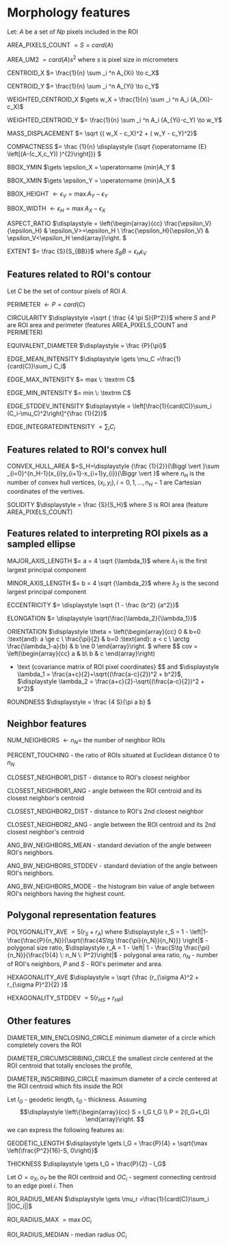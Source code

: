 # Morphology features

Let:
$A$ be a set of $Np$ pixels included in the ROI

AREA_PIXELS_COUNT $= S = card(A)$

AREA_UM2 $= card(A) s^2$ where $s$ is pixel size in micrometers 

CENTROID_X $= \frac{1}{n} \sum _i ^n  A_{Xi} \to c_X$

CENTROID_Y $=  \frac{1}{n} \sum _i ^n  A_{Yi} \to c_Y$

WEIGHTED_CENTROID_X $\gets w_X = \frac{1}{n} \sum _i ^n  A_i (A_{Xi}-c_X)$

WEIGHTED_CENTROID_Y $= \frac{1}{n} \sum _i ^n  A_i (A_{Yi}-c_Y) \to w_Y$

MASS_DISPLACEMENT $= \sqrt {( w_X - c_X)^2 + ( w_Y - c_Y)^2}$

COMPACTNESS $= \frac {1}{n} \displaystyle {\sqrt {\operatorname {E} \left[(A-(c_X,c_Y)) )^{2}\right]}} $

BBOX_YMIN $\gets \epsilon_X = \operatorname {min}A_Y $

BBOX_XMIN $\gets \epsilon_Y = \operatorname {min}A_X $

BBOX_HEIGHT $\gets \epsilon_V = \operatorname {max}A_Y - \epsilon_Y$

BBOX_WIDTH $\gets \epsilon_H = \operatorname {max}A_X - \epsilon_X$

ASPECT_RATIO $\displaystyle =
\left\{\begin{array}{cc} 
\frac{\epsilon_V}{\epsilon_H} & \epsilon_V>=\epsilon_H \\
\frac{\epsilon_H}{\epsilon_V} & \epsilon_V<\epsilon_H 
\end{array}\right.
$ 

EXTENT $= \frac {S}{S_{BB}}$ where $S_BB=\epsilon_H\epsilon_V$

## Features related to ROI's contour

Let $C$ be the set of contour pixels of ROI $A$. 

PERIMETER $\displaystyle \gets P = card(C)$ 

CIRCULARITY $\displaystyle =\sqrt { \frac {4 \pi S}{P^2}}$ where $S$ and $P$ are ROI area and perimeter (features AREA_PIXELS_COUNT and PERIMETER)

EQUIVALENT_DIAMETER $\displaystyle = \frac {P}{\pi}$

EDGE_MEAN_INTENSITY $\displaystyle \gets \mu_C =\frac{1}{card(C)}\sum_i C_i$

EDGE_MAX_INTENSITY $= max \: \textrm C$

EDGE_MIN_INTENSITY $= min \: \textrm C$

EDGE_STDDEV_INTENSITY $\displaystyle = \left[\frac{1}{card(C)}\sum_i (C_i-\mu_C)^2\right]^{\frac {1}{2}}$

EDGE_INTEGRATEDINTENSITY $\displaystyle = \sum _i {C_i}$ 


## Features related to ROI's convex hull
CONVEX_HULL_AREA $=S_H=\displaystyle {\frac {1}{2}}{\Biggl \vert }\sum _{i=0}^{n_H-1}(x_{i}y_{i+1}-x_{i+1}y_{i}){\Biggr \vert }$ where $n_H$ is the number of convex hull vertices, $\displaystyle {(x_i,y_i)}, i=0, 1, ..., n_H-1$ are Cartesian coordinates of the vertives.

SOLIDITY $\displaystyle = \frac {S}{S_H}$ where $S$ is ROI area (feature AREA_PIXELS_COUNT)

## Features related to interpreting ROI pixels as a sampled ellipse

MAJOR_AXIS_LENGTH $= a = 4 \sqrt {\lambda_1}$ where $\lambda_1$ is the first largest principal component 

MINOR_AXIS_LENGTH $= b = 4 \sqrt {\lambda_2}$ where $\lambda_2$ is the second largest principal component 

ECCENTRICITY $= \displaystyle \sqrt {1 - \frac {b^2} {a^2}}$

ELONGATION $= \displaystyle \sqrt{\frac{\lambda_2}{\lambda_1}}$

ORIENTATION 
$\displaystyle \theta =
\left\{\begin{array}{cc} 
0 & b=0 \:\text{and}\: a \ge c \\
\frac{\pi}{2} & b=0 \:\text{and}\: a < c \\
\arctg \frac{\lambda_1-a}{b} & b \ne 0
\end{array}\right.
$ 
where 
$$
cov = \left(\begin{array}{cc} 
a & b\\
b & c
\end{array}\right)
- \text {covariance matrix of ROI pixel coordinates}
$$
and 
$\displaystyle \lambda_1 = \frac{a+c}{2}+\sqrt{(\frac{a-c}{2})^2 + b^2}$, $\displaystyle \lambda_2 = \frac{a+c}{2}-\sqrt{(\frac{a-c}{2})^2 + b^2}$

ROUNDNESS $\displaystyle = \frac {4 S}{\pi a b} $

## Neighbor features
NUM_NEIGHBORS $\gets n_N=$ the number of neighbor ROIs 

PERCENT_TOUCHING - the ratio of ROIs situated at Euclidean distance 0 to $n_N$

CLOSEST_NEIGHBOR1_DIST - distance to ROI's closest neighbor

CLOSEST_NEIGHBOR1_ANG - angle between the ROI centroid and its closest neighbor's centroid

CLOSEST_NEIGHBOR2_DIST - distance to ROI's 2nd closest neighbor

CLOSEST_NEIGHBOR2_ANG - angle between the ROI centroid and its 2nd closest neighbor's centroid

ANG_BW_NEIGHBORS_MEAN - standard deviation of the angle between ROI's neighbors.

ANG_BW_NEIGHBORS_STDDEV - standard deviation of the angle between ROI's neighbors.

ANG_BW_NEIGHBORS_MODE - the histogram bin value of angle between ROI's neighbors having the highest count.

## Polygonal representation features

POLYGONALITY_AVE $\displaystyle = 5 (r_S + r_A)$ where $\displaystyle r_S = 1 - \left|1-\frac{\frac{P}{n_N}}{\sqrt{\frac{4S\tg \frac{\pi}{n_N}}{n_N}}} \right|$ - polygonal size ratio, $\displaystyle r_A = 1 - \left| 1 - \frac{S\tg \frac{\pi}{n_N}}{\frac{1}{4} \: n_N \: P^2}\right|$ - polygonal area ratio, $n_N$ - number of ROI's neighbors, $P$ and $S$ - ROI's perimeter and area.

HEXAGONALITY_AVE $\displaystyle = \sqrt {\frac {r_{\sigma A}^2 + r_{\sigma P}^2}{2} }$

HEXAGONALITY_STDDEV $\displaystyle = 5 (r_{HS} + r_{HP})$

## Other features

DIAMETER_MIN_ENCLOSING_CIRCLE minimum diameter of a circle which completely covers the ROI

DIAMETER_CIRCUMSCRIBING_CIRCLE the smallest circle centered at the ROI centroid that totally encloses the profile,

DIAMETER_INSCRIBING_CIRCLE maximum diameter of a circle centered at the ROI centroid which fits inside the ROI

Let $l_G$ - geodetic length, $t_G$ - thickness. Assuming
$$\displaystyle 
\left\{\begin{array}{cc} 
S = l_G t_G \\
P = 2(l_G+t_G)
\end{array}\right.
$$ 
we can express the following features as:

GEODETIC_LENGTH $\displaystyle \gets l_G = \frac{P}{4} + \sqrt{\max \left(\frac{P^2}{16}-S, 0\right)}$

THICKNESS $\displaystyle \gets t_G = \frac{P}{2} - l_G$


Let $O=o_X,o_Y$ be the ROI centroid and $OC_i$ - segment connecting centroid to an edge pixel $i$. Then

ROI_RADIUS_MEAN $\displaystyle \gets \mu_r =\frac{1}{card(C)}\sum_i ||OC_i||$

ROI_RADIUS_MAX $\displaystyle = \max OC_i$

ROI_RADIUS_MEDIAN - median radius $OC_i$
